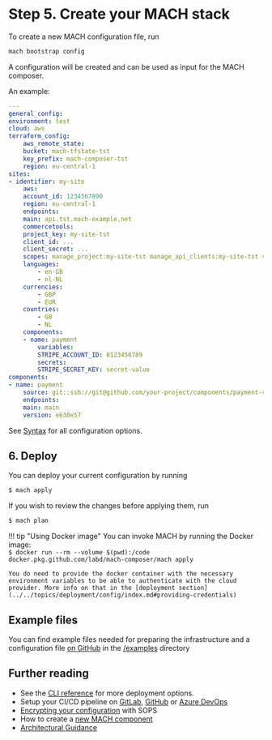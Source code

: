 # Step 5. Create your MACH stack

To create a new MACH configuration file, run

```bash
mach bootstrap config
```

A configuration will be created and can be used as input for the MACH composer.

An example:

```yaml
---
general_config:
environment: test
cloud: aws
terraform_config:
    aws_remote_state:
    bucket: mach-tfstate-tst
    key_prefix: mach-composer-tst
    region: eu-central-1
sites:
- identifier: my-site
    aws:
    account_id: 1234567890
    region: eu-central-1
    endpoints:
    main: api.tst.mach-example.net
    commercetools:
    project_key: my-site-tst
    client_id: ...
    client_secret: ...
    scopes: manage_project:my-site-tst manage_api_clients:my-site-tst view_api_clients:my-site-tst
    languages:
        - en-GB
        - nl-NL
    currencies:
        - GBP
        - EUR
    countries:
        - GB
        - NL
    components:
    - name: payment
        variables:
        STRIPE_ACCOUNT_ID: 0123456789
        secrets:
        STRIPE_SECRET_KEY: secret-value
components:
- name: payment
    source: git::ssh://git@github.com/your-project/components/payment-component.git//terraform
    endpoints: 
    main: main
    version: e638e57
```

See [Syntax](../../reference/syntax/index.md) for all configuration options.

## 6. Deploy

You can deploy your current configuration by running

```bash
$ mach apply
```

If you wish to review the changes before applying them, run

```bash
$ mach plan
```

!!! tip "Using Docker image"
    You can invoke MACH by running the Docker image:<br>
    `$ docker run --rm --volume $(pwd):/code docker.pkg.github.com/labd/mach-composer/mach apply`

    You do need to provide the docker container with the necessary environment variables to be able to authenticate with the cloud provider. More info on that in the [deployment section](../../topics/deployment/config/index.md#providing-credentials)


## Example files

You can find example files needed for preparing the infrastructure and a configuration file [on GitHub](https://github.com/labd/mach-composer/tree/master/examples/) in the [/examples](https://github.com/labd/mach-composer/tree/master/examples/) directory

## Further reading

- See the [CLI reference](../../reference/cli.md#apply) for more deployment options.
- Setup your CI/CD pipeline on [GitLab](../../howto/ci/gitlab.md), [GitHub](../../howto/ci/github.md) or [Azure DevOps](../../howto/ci/devops.md)
- [Encrypting your configuration](../../howto/security/encrypt.md) with SOPS
- How to create a [new MACH component](../../howto/create-component.md)
- [Architectural Guidance](../../topics/architecture/index.md)

